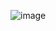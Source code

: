 ![image](https://github.com/vmakoski/vmakoski/assets/150348797/6c4162ee-1e49-4ec8-9a7c-fe63bdb1f5d5)
